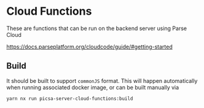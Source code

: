 # Cloud Functions

These are functions that can be run on the backend server using Parse Cloud

https://docs.parseplatform.org/cloudcode/guide/#getting-started

## Build

It should be built to support `commonJS` format. This will happen automatically when running associated docker image, or can be built manually via

```
yarn nx run picsa-server-cloud-functions:build
```
